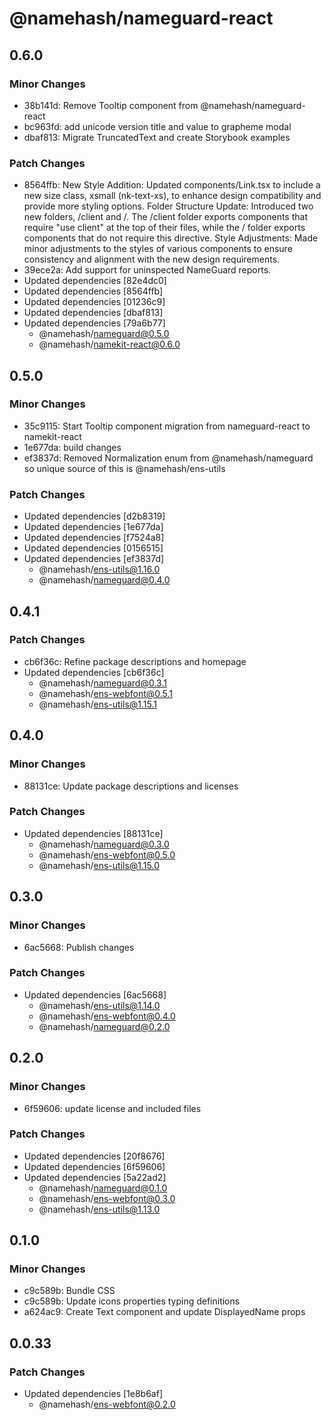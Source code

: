 # @namehash/nameguard-react

## 0.6.0

### Minor Changes

- 38b141d: Remove Tooltip component from @namehash/nameguard-react
- bc963fd: add unicode version title and value to grapheme modal
- dbaf813: Migrate TruncatedText and create Storybook examples

### Patch Changes

- 8564ffb: New Style Addition: Updated components/Link.tsx to include a new size class, xsmall (nk-text-xs), to enhance design compatibility and provide more styling options.
  Folder Structure Update: Introduced two new folders, /client and /. The /client folder exports components that require "use client" at the top of their files, while the / folder exports components that do not require this directive.
  Style Adjustments: Made minor adjustments to the styles of various components to ensure consistency and alignment with the new design requirements.
- 39ece2a: Add support for uninspected NameGuard reports.
- Updated dependencies [82e4dc0]
- Updated dependencies [8564ffb]
- Updated dependencies [01236c9]
- Updated dependencies [dbaf813]
- Updated dependencies [79a6b77]
  - @namehash/nameguard@0.5.0
  - @namehash/namekit-react@0.6.0

## 0.5.0

### Minor Changes

- 35c9115: Start Tooltip component migration from nameguard-react to namekit-react
- 1e677da: build changes
- ef3837d: Removed Normalization enum from @namehash/nameguard so unique source of this is @namehash/ens-utils

### Patch Changes

- Updated dependencies [d2b8319]
- Updated dependencies [1e677da]
- Updated dependencies [f7524a8]
- Updated dependencies [0156515]
- Updated dependencies [ef3837d]
  - @namehash/ens-utils@1.16.0
  - @namehash/nameguard@0.4.0

## 0.4.1

### Patch Changes

- cb6f36c: Refine package descriptions and homepage
- Updated dependencies [cb6f36c]
  - @namehash/nameguard@0.3.1
  - @namehash/ens-webfont@0.5.1
  - @namehash/ens-utils@1.15.1

## 0.4.0

### Minor Changes

- 88131ce: Update package descriptions and licenses

### Patch Changes

- Updated dependencies [88131ce]
  - @namehash/nameguard@0.3.0
  - @namehash/ens-webfont@0.5.0
  - @namehash/ens-utils@1.15.0

## 0.3.0

### Minor Changes

- 6ac5668: Publish changes

### Patch Changes

- Updated dependencies [6ac5668]
  - @namehash/ens-utils@1.14.0
  - @namehash/ens-webfont@0.4.0
  - @namehash/nameguard@0.2.0

## 0.2.0

### Minor Changes

- 6f59606: update license and included files

### Patch Changes

- Updated dependencies [20f8676]
- Updated dependencies [6f59606]
- Updated dependencies [5a22ad2]
  - @namehash/nameguard@0.1.0
  - @namehash/ens-webfont@0.3.0
  - @namehash/ens-utils@1.13.0

## 0.1.0

### Minor Changes

- c9c589b: Bundle CSS
- c9c589b: Update icons properties typing definitions
- a624ac9: Create Text component and update DisplayedName props

## 0.0.33

### Patch Changes

- Updated dependencies [1e8b6af]
  - @namehash/ens-webfont@0.2.0
